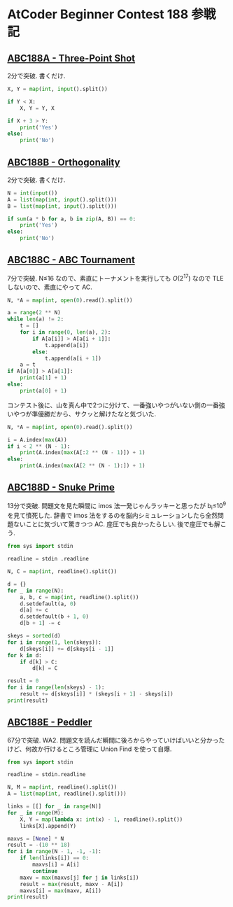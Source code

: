 # AtCoder Beginner Contest 188 参戦記

## [ABC188A - Three-Point Shot](https://atcoder.jp/contests/abc188/tasks/abc188_a)

2分で突破. 書くだけ.

```python
X, Y = map(int, input().split())

if Y < X:
    X, Y = Y, X

if X + 3 > Y:
    print('Yes')
else:
    print('No')
```

## [ABC188B - Orthogonality](https://atcoder.jp/contests/abc188/tasks/abc188_b)

2分で突破. 書くだけ.

```python
N = int(input())
A = list(map(int, input().split()))
B = list(map(int, input().split()))

if sum(a * b for a, b in zip(A, B)) == 0:
    print('Yes')
else:
    print('No')
```

## [ABC188C - ABC Tournament](https://atcoder.jp/contests/abc188/tasks/abc188_c)

7分で突破. N≤16 なので、素直にトーナメントを実行しても *O*(2<sup>17</sup>) なので TLE しないので、素直にやって AC.

```python
N, *A = map(int, open(0).read().split())

a = range(2 ** N)
while len(a) != 2:
    t = []
    for i in range(0, len(a), 2):
        if A[a[i]] > A[a[i + 1]]:
            t.append(a[i])
        else:
            t.append(a[i + 1])
    a = t
if A[a[0]] > A[a[1]]:
    print(a[1] + 1)
else:
    print(a[0] + 1)
```

コンテスト後に、山を真ん中で2つに分けて、一番強いやつがいない側の一番強いやつが準優勝だから、サクッと解けたなと気づいた.

```python
N, *A = map(int, open(0).read().split())

i = A.index(max(A))
if i < 2 ** (N - 1):
    print(A.index(max(A[:2 ** (N - 1)]) + 1)
else:
    print(A.index(max(A[2 ** (N - 1):]) + 1)
```


## [ABC188D - Snuke Prime](https://atcoder.jp/contests/abc188/tasks/abc188_d)

13分で突破. 問題文を見た瞬間に imos 法一発じゃんラッキーと思ったが b<sub>i</sub>≤10<sup>9</sup> を見て憤死した. 辞書で imos 法をするのを脳内シミュレーションしたら全然問題ないことに気づいて驚きつつ AC. 座圧でも良かったらしい. 後で座圧でも解こう.

```python
from sys import stdin

readline = stdin .readline

N, C = map(int, readline().split())

d = {}
for _ in range(N):
    a, b, c = map(int, readline().split())
    d.setdefault(a, 0)
    d[a] += c
    d.setdefault(b + 1, 0)
    d[b + 1] -= c

skeys = sorted(d)
for i in range(1, len(skeys)):
    d[skeys[i]] += d[skeys[i - 1]]
for k in d:
    if d[k] > C:
        d[k] = C

result = 0
for i in range(len(skeys) - 1):
    result += d[skeys[i]] * (skeys[i + 1] - skeys[i])
print(result)
```

## [ABC188E - Peddler](https://atcoder.jp/contests/abc188/tasks/abc188_e)

67分で突破. WA2. 問題文を読んだ瞬間に後ろからやっていけばいいと分かったけど、何故か行けるところ管理に Union Find を使って自爆.

```python
from sys import stdin

readline = stdin.readline

N, M = map(int, readline().split())
A = list(map(int, readline().split()))

links = [[] for _ in range(N)]
for _ in range(M):
    X, Y = map(lambda x: int(x) - 1, readline().split())
    links[X].append(Y)

maxvs = [None] * N
result = -(10 ** 18)
for i in range(N - 1, -1, -1):
    if len(links[i]) == 0:
        maxvs[i] = A[i]
        continue
    maxv = max(maxvs[j] for j in links[i])
    result = max(result, maxv - A[i])
    maxvs[i] = max(maxv, A[i])
print(result)
```
